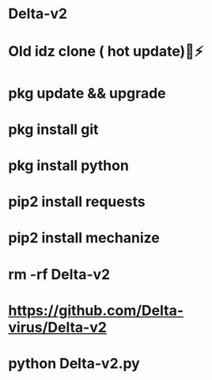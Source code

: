 # Delta-v2
# Old idz clone ( hot update)👾⚡
# pkg update && upgrade
# pkg install git
# pkg install python
# pip2 install requests
# pip2 install mechanize
# rm -rf Delta-v2
# https://github.com/Delta-virus/Delta-v2
# python Delta-v2.py
